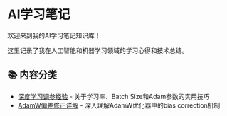 # AI学习笔记

欢迎来到我的AI学习笔记知识库！

这里记录了我在人工智能和机器学习领域的学习心得和技术总结。

## 📚 内容分类

- [深度学习调参经验](hyperparameter_tuning.md) - 关于学习率、Batch Size和Adam参数的实用技巧
- [AdamW偏差修正详解](adamw_bias_correction.md) - 深入理解AdamW优化器中的bias correction机制